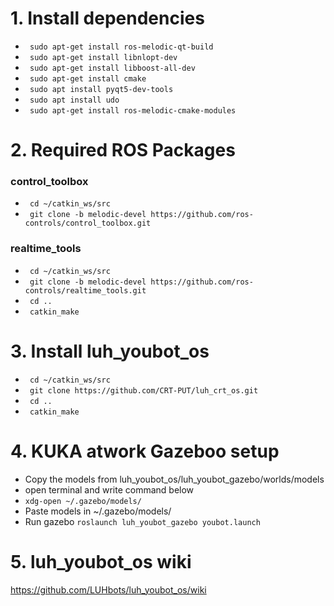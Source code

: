 # 1. Install dependencies
* ` sudo apt-get install ros-melodic-qt-build`
* ` sudo apt-get install libnlopt-dev`
* ` sudo apt-get install libboost-all-dev`
* ` sudo apt-get install cmake`
* ` sudo apt install pyqt5-dev-tools`
* ` sudo apt install udo`
* ` sudo apt-get install ros-melodic-cmake-modules`

# 2. Required ROS Packages  
### control_toolbox
* ` cd ~/catkin_ws/src`
* ` git clone -b melodic-devel https://github.com/ros-controls/control_toolbox.git`
### realtime_tools
* ` cd ~/catkin_ws/src`
* ` git clone -b melodic-devel https://github.com/ros-controls/realtime_tools.git`
* ` cd ..`
* ` catkin_make`



# 3. Install luh_youbot_os
* ` cd ~/catkin_ws/src`
* ` git clone https://github.com/CRT-PUT/luh_crt_os.git`
* ` cd ..`
* ` catkin_make`

# 4. KUKA atwork Gazeboo setup
* Copy the models from luh_youbot_os/luh_youbot_gazebo/worlds/models
* open terminal and write command below
* `xdg-open ~/.gazebo/models/`
* Paste models in ~/.gazebo/models/
* Run gazebo `roslaunch luh_youbot_gazebo youbot.launch`  

# 5. luh_youbot_os wiki
https://github.com/LUHbots/luh_youbot_os/wiki
